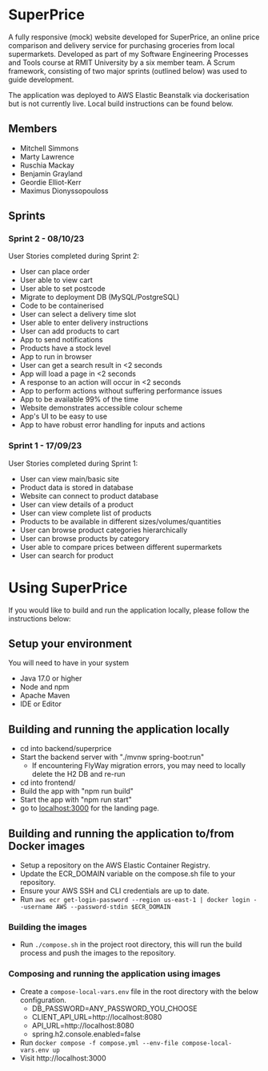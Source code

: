 # SuperPrice

A fully responsive (mock) website developed for SuperPrice, an online price comparison and delivery service for purchasing groceries from local supermarkets.
Developed as part of my Software Engineering Processes and Tools course at RMIT University by a six member team.
A Scrum framework, consisting of two major sprints (outlined below) was used to guide development.

The application was deployed to AWS Elastic Beanstalk via dockerisation but is not currently live.
Local build instructions can be found below.

## Members

-   Mitchell Simmons
-   Marty Lawrence
-   Ruschia Mackay
-   Benjamin Grayland
-   Geordie Elliot-Kerr
-   Maximus Dionyssopouloss

## Sprints

### Sprint 2 - 08/10/23

User Stories completed during Sprint 2:

-   User can place order
-   User able to view cart
-   User able to set postcode
-   Migrate to deployment DB (MySQL/PostgreSQL)
-   Code to be containerised
-   User can select a delivery time slot
-   User able to enter delivery instructions
-   User can add products to cart
-   App to send notifications
-   Products have a stock level
-   App to run in browser
-   User can get a search result in <2 seconds
-   App will load a page in <2 seconds
-   A response to an action will occur in <2 seconds
-   App to perform actions without suffering performance issues
-   App to be available 99% of the time
-   Website demonstrates accessible colour scheme
-   App's UI to be easy to use
-   App to have robust error handling for inputs and actions

### Sprint 1 - 17/09/23

User Stories completed during Sprint 1:

-   User can view main/basic site
-   Product data is stored in database
-   Website can connect to product database
-   User can view details of a product
-   User can view complete list of products
-   Products to be available in different sizes/volumes/quantities
-   User can browse product categories hierarchically
-   User can browse products by category
-   User able to compare prices between different supermarkets
-   User can search for product

# Using SuperPrice

If you would like to build and run the application locally, please follow the instructions below:

## Setup your environment

You will need to have in your system

-   Java 17.0 or higher
-   Node and npm
-   Apache Maven
-   IDE or Editor

## Building and running the application locally

-   cd into backend/superprice
-   Start the backend server with "./mvnw spring-boot:run"
    -   If encountering FlyWay migration errors, you may need to locally delete the H2 DB and re-run
-   cd into frontend/
-   Build the app with "npm run build"
-   Start the app with "npm run start"
-   go to [localhost:3000](localhost:3000) for the landing page.

## Building and running the application to/from Docker images

-   Setup a repository on the AWS Elastic Container Registry.
-   Update the ECR_DOMAIN variable on the compose.sh file to your repository.
-   Ensure your AWS SSH and CLI credentials are up to date.
-   Run `aws ecr get-login-password --region us-east-1 | docker login --username AWS --password-stdin $ECR_DOMAIN`

### Building the images

-   Run `./compose.sh` in the project root directory, this will run the build process and push the images to the repository.

### Composing and running the application using images

-   Create a `compose-local-vars.env` file in the root directory with the below configuration.
    -   DB_PASSWORD=ANY_PASSWORD_YOU_CHOOSE
    -   CLIENT_API_URL=http://localhost:8080
    -   API_URL=http://localhost:8080
    -   spring.h2.console.enabled=false
-   Run `docker compose -f compose.yml --env-file compose-local-vars.env up`
-   Visit http://localhost:3000
